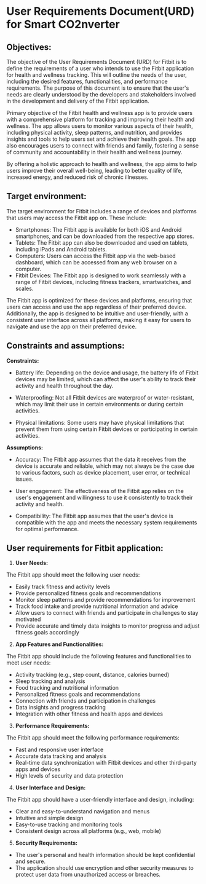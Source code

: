 # **User Requirements Document(URD) for Smart CO2nverter**

## **Objectives:**

The objective of the User Requirements Document (URD) for Fitbit is to define the requirements of a user who intends to use the Fitbit application for health and wellness tracking. This will outline the needs of the user, including the desired features, functionalities, and performance requirements. The purpose of this document is to ensure that the user's needs are clearly understood by the developers and stakeholders involved in the development and delivery of the Fitbit application.

Primary objective of the Fitbit health and wellness app is to provide users with a comprehensive platform for tracking and improving their health and wellness. The app allows users to monitor various aspects of their health, including physical activity, sleep patterns, and nutrition, and provides insights and tools to help users set and achieve their health goals. The app also encourages users to connect with friends and family, fostering a sense of community and accountability in their health and wellness journey.

By offering a holistic approach to health and wellness, the app aims to help users improve their overall well-being, leading to better quality of life, increased energy, and reduced risk of chronic illnesses.

## **Target environment:**

The target environment for Fitbit includes a range of devices and platforms that users may access the Fitbit app on. These include:

-   Smartphones: The Fitbit app is available for both iOS and Android smartphones, and can be downloaded from the respective app stores.
-   Tablets: The Fitbit app can also be downloaded and used on tablets, including iPads and Android tablets.
-   Computers: Users can access the Fitbit app via the web-based dashboard, which can be accessed from any web browser on a computer.
-   Fitbit Devices: The Fitbit app is designed to work seamlessly with a range of Fitbit devices, including fitness trackers, smartwatches, and scales.

The Fitbit app is optimized for these devices and platforms, ensuring that users can access and use the app regardless of their preferred device. Additionally, the app is designed to be intuitive and user-friendly, with a consistent user interface across all platforms, making it easy for users to navigate and use the app on their preferred device.

## **Constraints and assumptions:**

**Constraints:**

-   Battery life: Depending on the device and usage, the battery life of Fitbit devices may be limited, which can affect the user's ability to track their activity and health throughout the day.

-   Waterproofing: Not all Fitbit devices are waterproof or water-resistant, which may limit their use in certain environments or during certain activities.

-   Physical limitations: Some users may have physical limitations that prevent them from using certain Fitbit devices or participating in certain activities.

**Assumptions:**

-   Accuracy: The Fitbit app assumes that the data it receives from the device is accurate and reliable, which may not always be the case due to various factors, such as device placement, user error, or technical issues.

-   User engagement: The effectiveness of the Fitbit app relies on the user's engagement and willingness to use it consistently to track their activity and health.

-   Compatibility: The Fitbit app assumes that the user's device is compatible with the app and meets the necessary system requirements for optimal performance.

## **User requirements for Fitbit application:**

1.  **User Needs:**

The Fitbit app should meet the following user needs:

-   Easily track fitness and activity levels
-   Provide personalized fitness goals and recommendations
-   Monitor sleep patterns and provide recommendations for improvement
-   Track food intake and provide nutritional information and advice
-   Allow users to connect with friends and participate in challenges to stay motivated
-   Provide accurate and timely data insights to monitor progress and adjust fitness goals accordingly

2.  **App Features and Functionalities:**

The Fitbit app should include the following features and functionalities to meet user needs:

-   Activity tracking (e.g., step count, distance, calories burned)
-   Sleep tracking and analysis
-   Food tracking and nutritional information
-   Personalized fitness goals and recommendations
-   Connection with friends and participation in challenges
-   Data insights and progress tracking
-   Integration with other fitness and health apps and devices

3.  **Performance Requirements:**

The Fitbit app should meet the following performance requirements:

-   Fast and responsive user interface
-   Accurate data tracking and analysis
-   Real-time data synchronization with Fitbit devices and other third-party apps and devices
-   High levels of security and data protection

4.  **User Interface and Design:**

The Fitbit app should have a user-friendly interface and design, including:

-   Clear and easy-to-understand navigation and menus
-   Intuitive and simple design
-   Easy-to-use tracking and monitoring tools
-   Consistent design across all platforms (e.g., web, mobile)

5.  **Security Requirements:**

-   The user's personal and health information should be kept confidential and secure.
-   The application should use encryption and other security measures to protect user data from unauthorized access or breaches.
